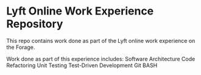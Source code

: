 # Lyft Online Work Experience Repository
This repo contains work done as part of the Lyft online work experience on the Forage.

Work done as part of this experience includes:
  Software Architecture
  Code Refactoring
  Unit Testing
  Test-Driven Development
  Git BASH
